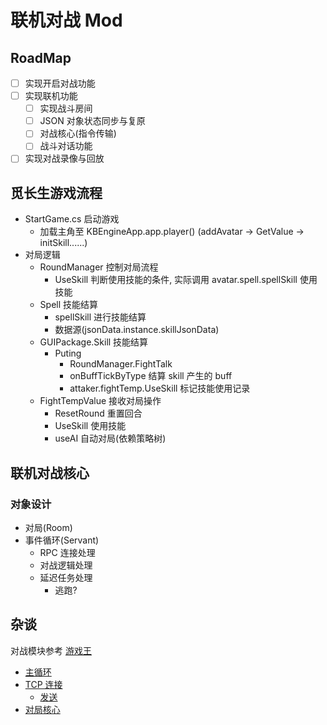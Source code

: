 # 联机对战 Mod

## RoadMap
- [ ] 实现开启对战功能
- [ ] 实现联机功能
    - [ ] 实现战斗房间
    - [ ] JSON 对象状态同步与复原
    - [ ] 对战核心(指令传输)
    - [ ] 战斗对话功能
- [ ] 实现对战录像与回放

## 觅长生游戏流程
- StartGame.cs 启动游戏
    - 加载主角至 KBEngineApp.app.player() (addAvatar -> GetValue<Avatar> -> initSkill......)
- 对局逻辑
    - RoundManager 控制对局流程
        - UseSkill 判断使用技能的条件, 实际调用 avatar.spell.spellSkill 使用技能
    - Spell 技能结算
        - spellSkill 进行技能结算
        - 数据源(jsonData.instance.skillJsonData)
    - GUIPackage.Skill 技能结算
        - Puting
            - RoundManager.FightTalk
            - onBuffTickByType 结算 skill 产生的 buff
            - attaker.fightTemp.UseSkill 标记技能使用记录
    - FightTempValue 接收对局操作
        - ResetRound 重置回合
        - UseSkill 使用技能
        - useAI 自动对局(依赖策略树)



## 联机对战核心
### 对象设计
- 对局(Room)
- 事件循环(Servant)
    - RPC 连接处理
    - 对战逻辑处理
    - 延迟任务处理
        - 逃跑?



## 杂谈
对战模块参考 [游戏王](https://github.com/lllyasviel/YGOProUnity_V2)

- [主循环](https://github.com/lllyasviel/YGOProUnity_V2/blob/master/Assets/SibylSystem/Program.cs#L1016)
- [TCP 连接](https://github.com/lllyasviel/YGOProUnity_V2/blob/master/Assets/SibylSystem/MonoHelpers/TcpHelper.cs)
    - [发送](https://github.com/lllyasviel/YGOProUnity_V2/blob/master/Assets/SibylSystem/MonoHelpers/TcpHelper.cs#L215)
- [对局核心](https://github.com/lllyasviel/YGOProUnity_V2/blob/master/Assets/SibylSystem/Ocgcore/Ocgcore.cs#L981)
